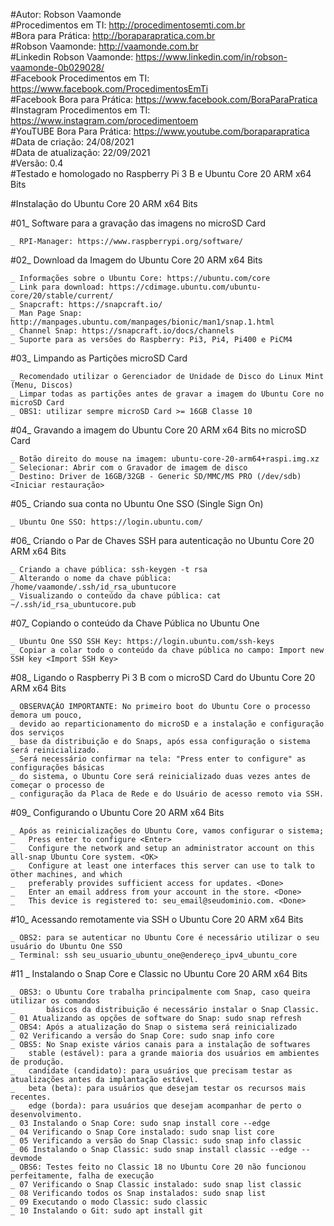 #Autor: Robson Vaamonde<br>
#Procedimentos em TI: http://procedimentosemti.com.br<br>
#Bora para Prática: http://boraparapratica.com.br<br>
#Robson Vaamonde: http://vaamonde.com.br<br>
#Linkedin Robson Vaamonde: https://www.linkedin.com/in/robson-vaamonde-0b029028/<br>
#Facebook Procedimentos em TI: https://www.facebook.com/ProcedimentosEmTi<br>
#Facebook Bora para Prática: https://www.facebook.com/BoraParaPratica<br>
#Instagram Procedimentos em TI: https://www.instagram.com/procedimentoem<br>
#YouTUBE Bora Para Prática: https://www.youtube.com/boraparapratica<br>
#Data de criação: 24/08/2021<br>
#Data de atualização: 22/09/2021<br>
#Versão: 0.4<br>
#Testado e homologado no Raspberry Pi 3 B e Ubuntu Core 20 ARM x64 Bits

#Instalação do Ubuntu Core 20 ARM x64 Bits

#01_ Software para a gravação das imagens no microSD Card<br>

	_ RPI-Manager: https://www.raspberrypi.org/software/

#02_ Download da Imagem do Ubuntu Core 20 ARM x64 Bits
	
	_ Informações sobre o Ubuntu Core: https://ubuntu.com/core
	_ Link para download: https://cdimage.ubuntu.com/ubuntu-core/20/stable/current/
	_ Snapcraft: https://snapcraft.io/
	_ Man Page Snap: http://manpages.ubuntu.com/manpages/bionic/man1/snap.1.html
	_ Channel Snap: https://snapcraft.io/docs/channels
	_ Suporte para as versões do Raspberry: Pi3, Pi4, Pi400 e PiCM4

#03_ Limpando as Partições microSD Card

	_ Recomendado utilizar o Gerenciador de Unidade de Disco do Linux Mint (Menu, Discos)
	_ Limpar todas as partições antes de gravar a imagem do Ubuntu Core no microSD Card
	_ OBS1: utilizar sempre microSD Card >= 16GB Classe 10

#04_ Gravando a imagem do Ubuntu Core 20 ARM x64 Bits no microSD Card

	_ Botão direito do mouse na imagem: ubuntu-core-20-arm64+raspi.img.xz
	_ Selecionar: Abrir com o Gravador de imagem de disco
	_ Destino: Driver de 16GB/32GB - Generic SD/MMC/MS PRO (/dev/sdb) <Iniciar restauração>

#05_ Criando sua conta no Ubuntu One SSO (Single Sign On)

	_ Ubuntu One SSO: https://login.ubuntu.com/

#06_ Criando o Par de Chaves SSH para autenticação no Ubuntu Core 20 ARM x64 Bits

	_ Criando a chave pública: ssh-keygen -t rsa
	_ Alterando o nome da chave pública: /home/vaamonde/.ssh/id_rsa_ubuntucore
	_ Visualizando o conteúdo da chave pública: cat ~/.ssh/id_rsa_ubuntucore.pub

#07_ Copiando o conteúdo da Chave Pública no Ubuntu One

	_ Ubuntu One SSO SSH Key: https://login.ubuntu.com/ssh-keys
	_ Copiar a colar todo o conteúdo da chave pública no campo: Import new SSH key <Import SSH Key>

#08_ Ligando o Raspberry Pi 3 B com o microSD Card do Ubuntu Core 20 ARM x64 Bits

	_ OBSERVAÇÃO IMPORTANTE: No primeiro boot do Ubuntu Core o processo demora um pouco, 
	_ devido ao reparticionamento do microSD e a instalação e configuração dos serviços 
	_ base da distribuição e do Snaps, após essa configuração o sistema será reinicializado.
	_ Será necessário confirmar na tela: "Press enter to configure" as configurações básicas
	_ do sistema, o Ubuntu Core será reinicializado duas vezes antes de começar o processo de
	_ configuração da Placa de Rede e do Usuário de acesso remoto via SSH.

#09_ Configurando o Ubuntu Core 20 ARM x64 Bits

	_ Após as reinicializações do Ubuntu Core, vamos configurar o sistema;
	_	Press enter to configure <Enter>
	_	Configure the network and setup an administrator account on this all-snap Ubuntu Core system. <OK>
	_	Configure at least one interfaces this server can use to talk to other machines, and which
	_	preferably provides sufficient access for updates. <Done>
	_	Enter an email address from your account in the store. <Done>
	_ 	This device is registered to: seu_email@seudominio.com. <Done>

#10_ Acessando remotamente via SSH o Ubuntu Core 20 ARM x64 Bits

	_ OBS2: para se autenticar no Ubuntu Core é necessário utilizar o seu usuário do Ubuntu One SSO
	_ Terminal: ssh seu_usuario_ubuntu_one@endereço_ipv4_ubuntu_core

#11 _ Instalando o Snap Core e Classic no Ubuntu Core 20 ARM x64 Bits

	_ OBS3: o Ubuntu Core trabalha principalmente com Snap, caso queira utilizar os comandos
	_       básicos da distribuição é necessário instalar o Snap Classic.
	_ 01 Atualizando as opções de software do Snap: sudo snap refresh
	_ OBS4: Após a atualização do Snap o sistema será reinicializado
	_ 02 Verificando a versão do Snap Core: sudo snap info core
	_ OBS5: No Snap existe vários canais para a instalação de softwares
	_	stable (estável): para a grande maioria dos usuários em ambientes de produção.
	_	candidate (candidato): para usuários que precisam testar as atualizações antes da implantação estável.
	_	beta (beta): para usuários que desejam testar os recursos mais recentes.
	_	edge (borda): para usuários que desejam acompanhar de perto o desenvolvimento.
	_ 03 Instalando o Snap Core: sudo snap install core --edge
	_ 04 Verificando o Snap Core instalado: sudo snap list core
	_ 05 Verificando a versão do Snap Classic: sudo snap info classic
	_ 06 Instalando o Snap Classic: sudo snap install classic --edge --devmode
	_ OBS6: Testes feito no Classic 18 no Ubuntu Core 20 não funcionou perfeitamente, falha de execução
	_ 07 Verificando o Snap Classic instalado: sudo snap list classic
	_ 08 Verificando todos os Snap instalados: sudo snap list
	_ 09 Executando o modo Classic: sudo classic
	_ 10 Instalando o Git: sudo apt install git